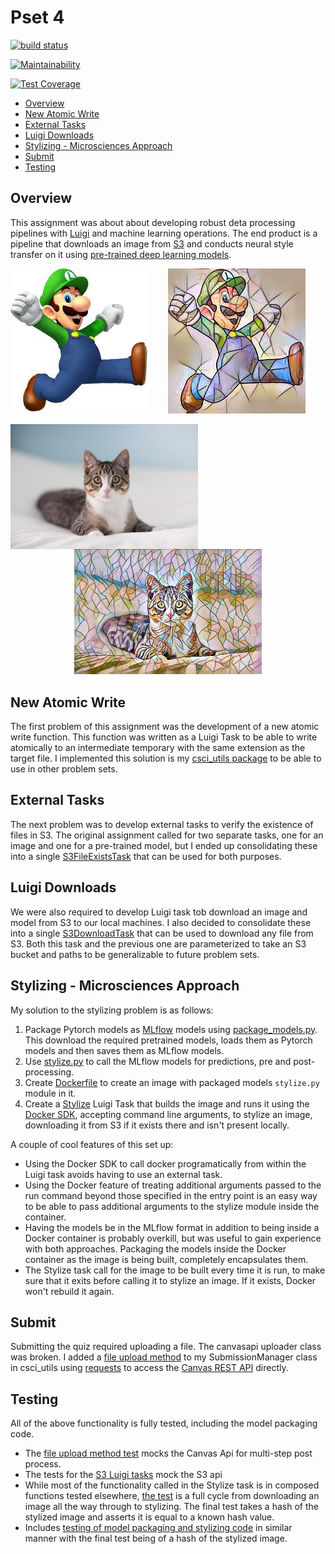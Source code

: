 # Pset 4

[![build status](https://github.com/csci-e-29/2021sp-pset-4-CalebEverett/actions/workflows/build.yml/badge.svg)](https://github.com/csci-e-29/2021sp-pset-4-CalebEverett/actions/workflows/build.yml)

[![Maintainability](https://api.codeclimate.com/v1/badges/845d0566795e550b2bec/maintainability)](https://codeclimate.com/repos/607069f150062b51d3001736/maintainability)

[![Test Coverage](https://api.codeclimate.com/v1/badges/845d0566795e550b2bec/test_coverage)](https://codeclimate.com/repos/607069f150062b51d3001736/test_coverage)

<!-- START doctoc generated TOC please keep comment here to allow auto update -->
<!-- DON'T EDIT THIS SECTION, INSTEAD RE-RUN doctoc TO UPDATE -->

- [Overview](#overview)
- [New Atomic Write](#new-atomic-write)
- [External Tasks](#external-tasks)
- [Luigi Downloads](#luigi-downloads)
- [Stylizing - Microsciences Approach](#stylizing---microsciences-approach)
- [Submit](#submit)
- [Testing](#testing)

<!-- END doctoc generated TOC please keep comment here to allow auto update -->

## Overview

This assignment was about about developing robust deta processing pipelines with [Luigi](https://luigi.readthedocs.io/en/stable/) and machine learning operations. The end product is a pipeline that downloads an image from [S3](https://docs.aws.amazon.com/s3/index.html) and conducts neural style transfer on it using [pre-trained deep learning models](https://github.com/abhiskk/fast-neural-style).


<p align="center">
  <img src="pset_4/images/luigi.jpg" align="left"><img src="pset_4/images/luigi_mosaic.jpg">
</p>

<p align="center">
  <img width=300 src="pset_4/images/cat.jpg" align="left"><img width=300 src="pset_4/images/cat_mosaic.jpg">
</p>

## New Atomic Write
The first problem of this assignment was the development of a new atomic write function. This function was written as a Luigi Task to be able to write atomically to an intermediate temporary with the same extension as the target file. I implemented this solution is my [csci_utils package](https://github.com/csci-e-29/2021sp-csci-utils-CalebEverett/blob/ca4cd04ec0f7bc73735c89618c0932da2dbe640b/src/csci_utils/luigi/__init__.py#L45) to be able to use in other problem sets.

## External Tasks
The next problem was to develop external tasks to verify the existence of files in S3. The original assignment called for two separate tasks, one for an image and one for a pre-trained model, but I ended up consolidating these into a single [S3FileExistsTask](https://github.com/csci-e-29/2021sp-csci-utils-CalebEverett/blob/ca4cd04ec0f7bc73735c89618c0932da2dbe640b/src/csci_utils/luigi/__init__.py#L49) that can be used for both purposes.

## Luigi Downloads
We were also required to develop Luigi task tob download an image and model from S3 to our local machines. I also decided to consolidate these into a single [S3DownloadTask](https://github.com/csci-e-29/2021sp-csci-utils-CalebEverett/blob/ca4cd04ec0f7bc73735c89618c0932da2dbe640b/src/csci_utils/luigi/__init__.py#L67) that can be used to download any file from S3. Both this task and the previous one are parameterized to take an S3 bucket and paths to be generalizable to future problem sets.

## Stylizing - Microsciences Approach
My solution to the stylizing problem is as follows:
1. Package Pytorch models as [MLflow](https://www.mlflow.org/docs/latest/index.html) models using [package_models.py](https://github.com/csci-e-29/2021sp-pset-4-CalebEverett/blob/master/pset_4/package_models/package_models.py). This download the required pretrained models, loads them as Pytorch models and then saves them as MLflow models.
2. Use [stylize.py](https://github.com/csci-e-29/2021sp-pset-4-CalebEverett/blob/master/pset_4/stylize.py) to call the MLflow models for predictions, pre and post-processing.
3. Create [Dockerfile](https://github.com/csci-e-29/2021sp-pset-4-CalebEverett/blob/master/pset_4/Dockerfile) to create an image with packaged models `stylize.py` module in it.
4. Create a [Stylize](https://github.com/csci-e-29/2021sp-pset-4-CalebEverett/blob/master/pset_4/__init__.py) Luigi Task that builds the image and runs it using the [Docker SDK](https://github.com/csci-e-29/2021sp-pset-4-CalebEverett/blob/master/pset_4/__init__.py), accepting command line arguments, to stylize an image, downloading it from S3 if it exists there and isn't present locally.

A couple of cool features of this set up:
   * Using the Docker SDK to call docker programatically from within the Luigi task avoids having to use an external task.
   * Using the Docker feature of treating additional arguments passed to the run command beyond those specified in the entry point is an easy way to be able to pass additional arguments to the stylize module inside the container.
   * Having the models be in the MLflow format in addition to being inside a Docker container is probably overkill, but was useful to gain experience with both approaches. Packaging the models inside the Docker container as the image is being built, completely encapsulates them.
   * The Stylize task call for the image to be built every time it is run, to make sure that it exits before calling it to stylize an image. If it exists, Docker won't rebuild it again.

## Submit
Submitting the quiz required uploading a file. The canvasapi uploader class was broken. I added a [file upload method](https://github.com/csci-e-29/2021sp-csci-utils-CalebEverett/blob/ca4cd04ec0f7bc73735c89618c0932da2dbe640b/src/csci_utils/canvas_utils/__init__.py#L281) to my SubmissionManager class in csci_utils using [requests](https://docs.python-requests.org/en/master/) to access the [Canvas REST API](https://canvas.instructure.com/doc/api/) directly.

## Testing
All of the above functionality is fully tested, including the model packaging code.
* The [file upload method test](https://github.com/csci-e-29/2021sp-csci-utils-CalebEverett/blob/ca4cd04ec0f7bc73735c89618c0932da2dbe640b/src/csci_utils/canvas_utils/tests.py#L264) mocks the Canvas Api for multi-step post process.
* The tests for the [S3 Luigi tasks](https://github.com/csci-e-29/2021sp-csci-utils-CalebEverett/blob/ca4cd04ec0f7bc73735c89618c0932da2dbe640b/src/csci_utils/luigi/tests.py#L67) mock the S3 api
* While most of the functionality called in the Stylize task is in composed functions tested elsewhere, [the test](https://github.com/csci-e-29/2021sp-pset-4-CalebEverett/blob/e1ee5859eee7e96242662d28001165dd3e63ea76/tests/test_pset.py#L19) is a full cycle from downloading an image all the way through to stylizing. The final test takes a hash of the stylized image and asserts it is equal to a known hash value.
* Includes [testing of model packaging and stylizing code](https://github.com/csci-e-29/2021sp-pset-4-CalebEverett/blob/e1ee5859eee7e96242662d28001165dd3e63ea76/tests/test_pset.py#L53) in similar manner with the final test being of a hash of the stylized image.

